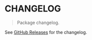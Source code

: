 # CHANGELOG

> Package changelog.

See [GitHub Releases](https://github.com/stdlib-js/stats-base-dists-t-kurtosis/releases) for the changelog.